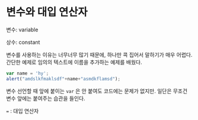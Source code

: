 # **변수와 대입 연산자**

변수: variable

상수: constant

변수를 사용하는 이유는 너무너무 많기 때문에, 하나만 콕 집어서 말하기가 매우 어렵다. 간단한 예제로 임의의 텍스트에 이름을 추가하는 예제를 배웠다.

```jsx
var name = 'hy';
alert("amdslkfmaklsdf"+name+"asmdkflamsd");
```

변수 선언할 때 앞에 붙이는 `var` 은 안 붙여도 코드에는 문제가 없지만. 일단은 무조건 변수 앞에는 붙여주는 습관을 들인다.

`=` : 대입 연산자